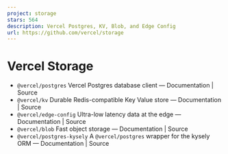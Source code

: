 ```yaml
---
project: storage
stars: 564
description: Vercel Postgres, KV, Blob, and Edge Config 
url: https://github.com/vercel/storage
---
```


Vercel Storage
==============

-   `@vercel/postgres` Vercel Postgres database client — Documentation | Source
-   `@vercel/kv` Durable Redis-compatible Key Value store — Documentation | Source
-   `@vercel/edge-config` Ultra-low latency data at the edge — Documentation | Source
-   `@vercel/blob` Fast object storage — Documentation | Source
-   `@vercel/postgres-kysely` A `@vercel/postgres` wrapper for the kysely ORM — Documentation | Source
